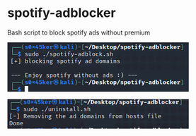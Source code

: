 # spotify-adblocker
Bash script to block spotify ads without premium

![install-script](https://github.com/HenzelMoras/spotify-adblocker/blob/b43adc2c5a1a2dffad232f9d74f2f3ccfe39a3a8/images/install.png)

![unintsall-script](https://github.com/HenzelMoras/spotify-adblocker/blob/39e7711cc8a6a5c40ea754b1ef7c7d58f066359c/images/uninstall.png)
